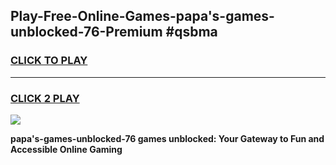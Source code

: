 
## Play-Free-Online-Games-papa's-games-unblocked-76-Premium #qsbma
<h3>
<a href="https://premium.freeplayer.one?title=papa's-games-unblocked-76&ref=8M">CLICK TO PLAY</a></h3>
<hr>

<h3>
<a href="https://premium.freeplayer.one?title=papa's-games-unblocked-76&ref=8M">CLICK 2 PLAY</a>
  
</h3>

<a href="https://premium.freeplayer.one?title=papa's-games-unblocked-76&ref=8M"><img src="https://clearcache.store/games.png"></a>


**papa's-games-unblocked-76 games unblocked: Your Gateway to Fun and Accessible Online Gaming**
